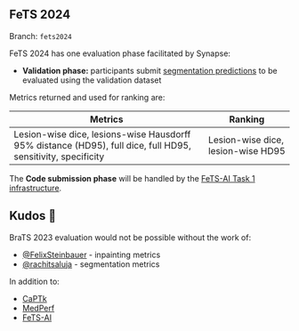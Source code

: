 ## FeTS 2024

Branch: `fets2024`

FeTS 2024 has one evaluation phase facilitated by Synapse:

* **Validation phase:** participants submit <u>segmentation predictions</u> to be evaluated using the validation dataset

Metrics returned and used for ranking are:

**Metrics** | **Ranking**
--|--
Lesion-wise dice, lesions-wise Hausdorff 95% distance (HD95), full dice, full HD95, sensitivity, specificity | Lesion-wise dice, lesion-wise HD95

The **Code submission phase** will be handled by the [FeTS-AI Task 1 infrastructure].

[FeTS-AI Task 1 infrastructure]: https://github.com/FeTS-AI/Challenge/tree/main/Task_1

## Kudos 🍻

BraTS 2023 evaluation would not be possible without the work of:

* [@FelixSteinbauer](https://github.com/FelixSteinbauer) - inpainting metrics
* [@rachitsaluja](https://github.com/rachitsaluja) - segmentation metrics

In addition to:

* [CaPTk](https://github.com/CBICA/CaPTk)
* [MedPerf](https://github.com/mlcommons/medperf)
* [FeTS-AI](https://github.com/FeTS-AI/Challenge/tree/main)
